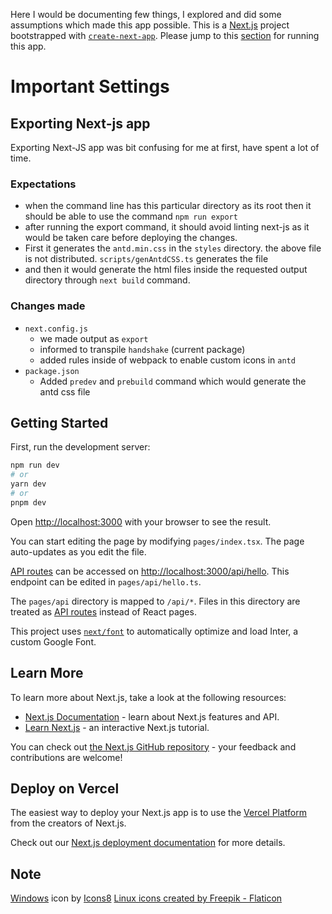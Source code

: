 Here I would be documenting few things, I explored and did some assumptions which made this app possible. This is a [Next.js](https://nextjs.org/) project bootstrapped with [`create-next-app`](https://github.com/vercel/next.js/tree/canary/packages/create-next-app). Please jump to this [section](#getting-started) for running this app.

# Important Settings

## Exporting Next-js app

Exporting Next-JS app was bit confusing for me at first, have spent a lot of time.

### Expectations

-   when the command line has this particular directory as its root then it should be able to use the command `npm run export`
-   after running the export command, it should avoid linting next-js as it would be taken care before deploying the changes.
-   First it generates the `antd.min.css` in the `styles` directory. the above file is not distributed. `scripts/genAntdCSS.ts` generates the file
-   and then it would generate the html files inside the requested output directory through `next build` command.

### Changes made

-   `next.config.js`
    -   we made output as `export`
    -   informed to transpile `handshake` (current package)
    -   added rules inside of webpack to enable custom icons in `antd`
-   `package.json`
    -   Added `predev` and `prebuild` command which would generate the antd css file

## Getting Started

First, run the development server:

```bash
npm run dev
# or
yarn dev
# or
pnpm dev
```

Open [http://localhost:3000](http://localhost:3000) with your browser to see the result.

You can start editing the page by modifying `pages/index.tsx`. The page auto-updates as you edit the file.

[API routes](https://nextjs.org/docs/api-routes/introduction) can be accessed on [http://localhost:3000/api/hello](http://localhost:3000/api/hello). This endpoint can be edited in `pages/api/hello.ts`.

The `pages/api` directory is mapped to `/api/*`. Files in this directory are treated as [API routes](https://nextjs.org/docs/api-routes/introduction) instead of React pages.

This project uses [`next/font`](https://nextjs.org/docs/basic-features/font-optimization) to automatically optimize and load Inter, a custom Google Font.

## Learn More

To learn more about Next.js, take a look at the following resources:

-   [Next.js Documentation](https://nextjs.org/docs) - learn about Next.js features and API.
-   [Learn Next.js](https://nextjs.org/learn) - an interactive Next.js tutorial.

You can check out [the Next.js GitHub repository](https://github.com/vercel/next.js/) - your feedback and contributions are welcome!

## Deploy on Vercel

The easiest way to deploy your Next.js app is to use the [Vercel Platform](https://vercel.com/new?utm_medium=default-template&filter=next.js&utm_source=create-next-app&utm_campaign=create-next-app-readme) from the creators of Next.js.

Check out our [Next.js deployment documentation](https://nextjs.org/docs/deployment) for more details.

## Note

<a target="_blank" href="https://icons8.com/icon/gXoJoyTtYXFg/windows-10">Windows</a> icon by <a target="_blank" href="https://icons8.com">Icons8</a>
<a href="https://www.flaticon.com/free-icons/linux" title="linux icons">Linux icons created by Freepik - Flaticon</a>
